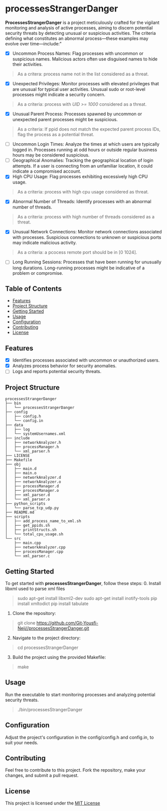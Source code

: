 # processesStrangerDanger

**ProcessesStrangerDanger**
is a project meticulously crafted for the vigilant monitoring and analysis of active processes, aiming to discern potential security threats by detecting unusual or suspicious activities.
The criteria defining what constitutes an abnormal process—these examples may evolve over time—include:"
- [x] Uncommon Process Names:
Flag processes with uncommon or suspicious names. Malicious actors often use disguised names to hide their activities.
> As a critera: process name not in the list considered as a threat.
- [x] Unexpected Privileges:
Monitor processes with elevated privileges that are unusual for typical user activities. Unusual sudo or root-level processes might indicate a security concern.
> As a criteria: process with *UID >= 1000* considered as a threat.
- [x] Unusual Parent Process:
Processes spawned by uncommon or unexpected parent processes might be suspicious.
> As a criteria: If ppid does not match the expected parent process IDs, flag the process as a potential threat.
- [ ] Uncommon Login Times:
Analyze the times at which users are typically logged in. Processes running at odd hours or outside regular business hours may be considered suspicious.
- [ ] Geographical Anomalies:
Tracking the geographical location of login attempts. If a user is connecting from an unfamiliar location, it could indicate a compromised account.
- [x] High CPU Usage:
Flag processes exhibiting excessively high CPU usage.
> As a criteria: process with high cpu usage considered as threat.
- [x] Abnormal Number of Threads:
Identify processes with an abnormal number of threads.
> As a criteria: process with high number of threads considered as a threat.
- [x] Unusual Network Connections:
Monitor network connections associated with processes. Suspicious connections to unknown or suspicious ports may indicate malicious activity.
> As a criteria: a pcocess remote port should be in [0 1024].
- [ ] Long Running Sessions:
Processes that have been running for unusually long durations. Long-running processes might be indicative of a problem or compromise.

## Table of Contents

- [Features](#features)
- [Project Structure](#project-structure)
- [Getting Started](#getting-started)
- [Usage](#usage)
- [Configuration](#configuration)
- [Contributing](#contributing)
- [License](#license)

## Features

- [x] Identifies processes associated with uncommon or unauthorized users.
- [x] Analyzes process behavior for security anomalies.
- [ ] Logs and reports potential security threats.

## Project Structure
```
processesStrangerDanger
├── bin
│   └── processesStrangerDanger
├── config
│   ├── config.h
│   └── config.in
├── data
│   ├── log
│   └── systemUsernames.xml
├── include
│   ├── networkAnalyzer.h
│   ├── processManager.h
│   └── xml_parser.h
├── LICENSE
├── Makefile
├── obj
│   ├── main.d
│   ├── main.o
│   ├── networkAnalyzer.d
│   ├── networkAnalyzer.o
│   ├── processManager.d
│   ├── processManager.o
│   ├── xml_parser.d
│   └── xml_parser.o
├── python_scripts
│   └── parse_tcp_udp.py
├── README.md
├── scripts
│   ├── add_process_name_to_xml.sh
│   ├── get_ppids.sh
│   ├── printStructs.sh
│   └── total_cpu_usage.sh
└── src
    ├── main.cpp
    ├── networkAnalyzer.cpp
    ├── processManager.cpp
    └── xml_parser.c
```
## Getting Started

To get started with **processesStrangerDanger**, follow these steps:
0. Install libxml used to parse xml files
> sudo apt-get install libxml2-dev
> sudo apt-get install inotify-tools
> pip install xmltodict
> pip install tabulate

1. Clone the repository:

> git clone https://github.com/Git-Yousfi-Neji//processesStrangerDanger.git

2. Navigate to the project directory: 
> cd processesStrangerDanger

3. Build the project using the provided Makefile:
> make

## Usage

Run the executable to start monitoring processes and analyzing potential security threats.

> ./bin/processesStrangerDanger

## Configuration
Adjust the project's configuration in the config/config.h and config.in, to suit your needs.

## Contributing
Feel free to contribute to this project. Fork the repository, make your changes, and submit a pull request.

## License
This project is licensed under the [MIT License](LICENSE)
